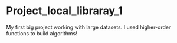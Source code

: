 # Project_local_libraray_1

  
My first big project working with large datasets. I  used higher-order functions to build algorithms! 
